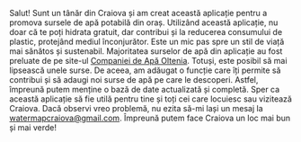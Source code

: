 Salut! Sunt un tânăr din Craiova și am creat această aplicație pentru a promova sursele de apă potabilă din oraș. Utilizând această aplicație, nu doar că te poți hidrata gratuit, dar contribui și la reducerea consumului de plastic, protejând mediul înconjurător. Este un mic pas spre un stil de viață mai sănătos și sustenabil.
Majoritatea surselor de apă din aplicație au fost preluate de pe site-ul [Companiei de Apă Oltenia](https://www.apaoltenia.ro/index.php/informatii-utile/fantani-si-tasnitori-publice/). Totuși, este posibil să mai lipsească unele surse. De aceea, am adăugat o funcție care îți permite să contribui și să adaugi noi surse de apă pe care le descoperi. Astfel, împreună putem menține o bază de date actualizată și completă.
Sper ca această aplicație să fie utilă pentru tine și toți cei care locuiesc sau vizitează Craiova. Dacă observi vreo problemă, nu ezita să-mi lași un mesaj la watermapcraiova@gmail.com. Împreună putem face Craiova un loc mai bun și mai verde!
